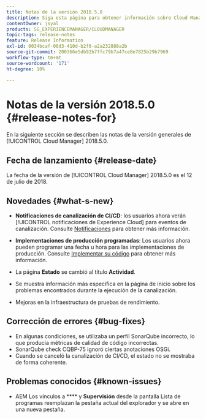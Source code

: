 ```yaml
---
title: Notas de la versión 2018.5.0
description: Siga esta página para obtener información sobre Cloud Manager 2018.5.0.
contentOwner: jsyal
products: SG_EXPERIENCEMANAGER/CLOUDMANAGER
topic-tags: release-notes
feature: Release Information
exl-id: 0034bcaf-00d3-410d-b2f6-a2a232888a2b
source-git-commit: 200366e5db92b7ffc79b7a47ce8e7825b29b7969
workflow-type: tm+mt
source-wordcount: '171'
ht-degree: 10%

---
```


# Notas de la versión 2018.5.0 {#release-notes-for}

En la siguiente sección se describen las notas de la versión generales de [!UICONTROL Cloud Manager] 2018.5.0.

## Fecha de lanzamiento {#release-date}

La fecha de la versión de [!UICONTROL Cloud Manager] 2018.5.0 es el 12 de julio de 2018.

## Novedades {#what-s-new}

* **Notificaciones de canalización de CI/CD**: los usuarios ahora verán [!UICONTROL notificaciones de Experience Cloud] para eventos de canalización. Consulte [Notificaciones](/help/using/notifications.md) para obtener más información.

* **Implementaciones de producción programadas**: Los usuarios ahora pueden programar una fecha u hora para las implementaciones de producción. Consulte [Implementar su código](/help/using/code-deployment.md) para obtener más información.

* La página **Estado** se cambió al título **Actividad**.

* Se muestra información más específica en la página de inicio sobre los problemas encontrados durante la ejecución de la canalización.
* Mejoras en la infraestructura de pruebas de rendimiento.

## Corrección de errores {#bug-fixes}

* En algunas condiciones, se utilizaba un perfil SonarQube incorrecto, lo que producía métricas de calidad de código incorrectas.
* SonarQube check CQBP-75 ignoró ciertas anotaciones OSGi.
* Cuando se canceló la canalización de CI/CD, el estado no se mostraba de forma coherente.

## Problemas conocidos {#known-issues}

* AEM Los vínculos a **** y **Supervisión** desde la pantalla Lista de programas reemplazan la pestaña actual del explorador y se abre en una nueva pestaña.
